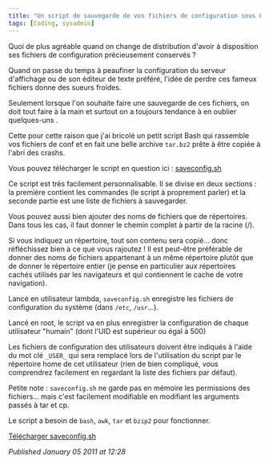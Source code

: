 ```yaml
---
title: "Un script de sauvegarde de vos fichiers de configuration sous Linux"
tags: [Coding, sysadmin]
---
```


Quoi de plus agréable quand on change de distribution d'avoir à disposition ses fichiers de configuration précieusement conservés ?  

Quand on passe du temps à peaufiner la configuration du serveur d'affichage ou de son éditeur de texte préféré, l'idée de perdre ces fameux fichiers donne des sueurs froides.  

Seulement lorsque l'on souhaite faire une sauvegarde de ces fichiers, on doit tout faire à la main et surtout on a toujours tendance à en oublier quelques-uns .  

Cette pour cette raison que j'ai bricolé un petit script Bash qui rassemble vos fichiers de conf et en fait une belle archive `tar.bz2` prête à être copiée à l'abri des crashs.  

Vous pouvez télécharger le script en question ici : [saveconfig.sh](/assets/data/saveconfig.sh)

Ce script est très facilement personnalisable. Il se divise en deux sections : la première contient les commandes (le script à proprement parler) et la seconde partie est une liste de fichiers à sauvegarder.  

Vous pouvez aussi bien ajouter des noms de fichiers que de répertoires. Dans tous les cas, il faut donner le chemin complet à partir de la racine (/).  

Si vous indiquez un répertoire, tout son contenu sera copié... donc réfléchissez bien à ce que vous rajoutez ! Il est peut-être préférable de donner des noms de fichiers appartenant à un même répertoire plutôt que de donner le répertoire entier (je pense en particulier aux répertoires cachés utilisés par les navigateurs et qui contiennent le cache de votre navigation).  

Lancé en utilisateur lambda, `saveconfig.sh` enregistre les fichiers de configuration du système (dans `/etc`, `/usr`...).  

Lancé en root, le script va en plus enregistrer la configuration de chaque utilisateur "humain" (dont l'UID est supérieur ou égal à 500)  

Les fichiers de configuration des utilisateurs doivent être indiqués à l'aide du mot clé `_USER_` qui sera remplacé lors de l'utilisation du script par le répertoire home de cet utilisateur (rien de bien compliqué, vous comprendrez facilement en regardant la liste des fichiers par défaut).  

Petite note : `saveconfig.sh` ne garde pas en mémoire les permissions des fichiers... mais c'est facilement modifiable en modifiant les arguments passés à tar et cp.  

Le script a besoin de `bash`, `awk`, `tar` et `bzip2` pour fonctionner.  

[Télécharger saveconfig.sh](/assets/data/saveconfig.sh)

*Published January 05 2011 at 12:28*
